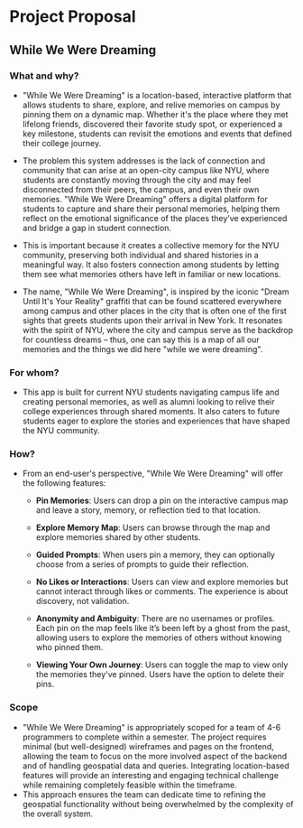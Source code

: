 # Project Proposal

## __While We Were Dreaming__

### What and why?

* "While We Were Dreaming" is a location-based, interactive platform that allows students to share, explore, and relive memories on campus by pinning them on a dynamic map. Whether it's the place where they met lifelong friends, discovered their favorite study spot, or experienced a key milestone, students can revisit the emotions and events that defined their college journey.

* The problem this system addresses is the lack of connection and community that can arise at an open-city campus like NYU, where students are constantly moving through the city and may feel disconnected from their peers, the campus, and even their own memories. "While We Were Dreaming" offers a digital platform for students to capture and share their personal memories, helping them reflect on the emotional significance of the places they’ve experienced and bridge a gap in student connection.

* This is important because it creates a collective memory for the NYU community, preserving both individual and shared histories in a meaningful way. It also fosters connection among students by letting them see what memories others have left in familiar or new locations.

* The name, "While We Were Dreaming", is inspired by the iconic "Dream Until It's Your Reality" graffiti that can be found scattered everywhere among campus and other places in the city that is often one of the first sights that greets students upon their arrival in New York. It resonates with the spirit of NYU, where the city and campus serve as the backdrop for countless dreams – thus, one can say this is a map of all our memories and the things we did here "while we were dreaming".

### For whom?

* This app is built for current NYU students navigating campus life and creating personal memories, as well as alumni looking to relive their college experiences through shared moments. It also caters to future students eager to explore the stories and experiences that have shaped the NYU community.

### How?

* From an end-user's perspective, "While We Were Dreaming" will offer the following features:

  * __Pin Memories__: Users can drop a pin on the interactive campus map and leave a story, memory, or reflection tied to that location. 

  * __Explore Memory Map__: Users can browse through the map and explore memories shared by other students. 

  * __Guided Prompts__: When users pin a memory, they can optionally choose from a series of prompts to guide their reflection. 

  * __No Likes or Interactions__: Users can view and explore memories but cannot interact through likes or comments. The experience is about discovery, not validation.

  * __Anonymity and Ambiguity__: There are no usernames or profiles. Each pin on the map feels like it’s been left by a ghost from the past, allowing users to explore the memories of others without knowing who pinned them.

  * __Viewing Your Own Journey__: Users can toggle the map to view only the memories they've pinned. Users have the option to delete their pins.

### Scope

* "While We Were Dreaming" is appropriately scoped for a team of 4-6 programmers to complete within a semester. The project requires minimal (but well-designed) wireframes and pages on the frontend, allowing the team to focus on the more involved aspect of the backend and of handling geospatial data and queries. Integrating location-based features will provide an interesting and engaging technical challenge while remaining completely feasible within the timeframe.
* This approach ensures the team can dedicate time to refining the geospatial functionality without being overwhelmed by the complexity of the overall system.
